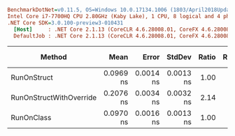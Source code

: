``` ini

BenchmarkDotNet=v0.11.5, OS=Windows 10.0.17134.1006 (1803/April2018Update/Redstone4)
Intel Core i7-7700HQ CPU 2.80GHz (Kaby Lake), 1 CPU, 8 logical and 4 physical cores
.NET Core SDK=3.0.100-preview3-010431
  [Host]     : .NET Core 2.1.13 (CoreCLR 4.6.28008.01, CoreFX 4.6.28008.01), 64bit RyuJIT
  DefaultJob : .NET Core 2.1.13 (CoreCLR 4.6.28008.01, CoreFX 4.6.28008.01), 64bit RyuJIT


```
|                  Method |      Mean |     Error |    StdDev | Ratio | RatioSD |  Gen 0 | Gen 1 | Gen 2 | Allocated |
|------------------------ |----------:|----------:|----------:|------:|--------:|-------:|------:|------:|----------:|
|             RunOnStruct | 0.0969 ns | 0.0014 ns | 0.0013 ns |  1.00 |    0.00 |      - |     - |     - |         - |
| RunOnStructWithOverride | 0.2076 ns | 0.0034 ns | 0.0032 ns |  2.14 |    0.03 | 0.0001 |     - |     - |         - |
|              RunOnClass | 0.0970 ns | 0.0016 ns | 0.0013 ns |  1.00 |    0.02 |      - |     - |     - |         - |
